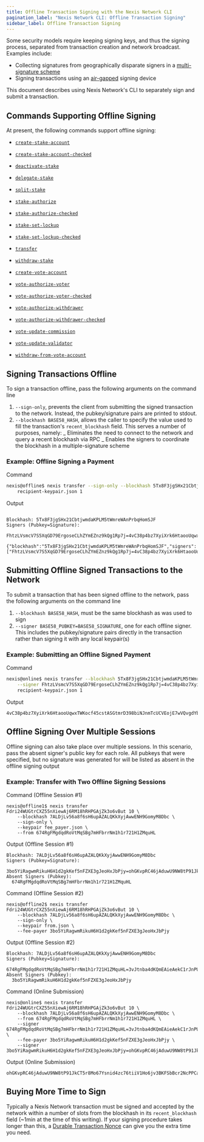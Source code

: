 ```yaml
---
title: Offline Transaction Signing with the Nexis Network CLI
pagination_label: "Nexis Network CLI: Offline Transaction Signing"
sidebar_label: Offline Transaction Signing
---
```


Some security models require keeping signing keys, and thus the signing
process, separated from transaction creation and network broadcast. Examples
include:

- Collecting signatures from geographically disparate signers in a
  [multi-signature scheme](https://spl.nexis.network/token#multisig-usage)
- Signing transactions using an [air-gapped](<https://en.wikipedia.org/wiki/Air_gap_(networking)>)
  signing device

This document describes using Nexis Network's CLI to separately sign and submit a
transaction.

## Commands Supporting Offline Signing

At present, the following commands support offline signing:

- [`create-stake-account`](../usage.md#nexis-create-stake-account)
- [`create-stake-account-checked`](../usage.md#nexis-create-stake-account-checked)
- [`deactivate-stake`](../usage.md#nexis-deactivate-stake)
- [`delegate-stake`](../usage.md#nexis-delegate-stake)
- [`split-stake`](../usage.md#nexis-split-stake)
- [`stake-authorize`](../usage.md#nexis-stake-authorize)
- [`stake-authorize-checked`](../usage.md#nexis-stake-authorize-checked)
- [`stake-set-lockup`](../usage.md#nexis-stake-set-lockup)
- [`stake-set-lockup-checked`](../usage.md#nexis-stake-set-lockup-checked)
- [`transfer`](../usage.md#nexis-transfer)
- [`withdraw-stake`](../usage.md#nexis-withdraw-stake)

- [`create-vote-account`](../usage.md#nexis-create-vote-account)
- [`vote-authorize-voter`](../usage.md#nexis-vote-authorize-voter)
- [`vote-authorize-voter-checked`](../usage.md#nexis-vote-authorize-voter-checked)
- [`vote-authorize-withdrawer`](../usage.md#nexis-vote-authorize-withdrawer)
- [`vote-authorize-withdrawer-checked`](../usage.md#nexis-vote-authorize-withdrawer-checked)
- [`vote-update-commission`](../usage.md#nexis-vote-update-commission)
- [`vote-update-validator`](../usage.md#nexis-vote-update-validator)
- [`withdraw-from-vote-account`](../usage.md#nexis-withdraw-from-vote-account)

## Signing Transactions Offline

To sign a transaction offline, pass the following arguments on the command line

1. `--sign-only`, prevents the client from submitting the signed transaction
   to the network. Instead, the pubkey/signature pairs are printed to stdout.
2. `--blockhash BASE58_HASH`, allows the caller to specify the value used to
   fill the transaction's `recent_blockhash` field. This serves a number of
   purposes, namely:
   _ Eliminates the need to connect to the network and query a recent blockhash
   via RPC
   _ Enables the signers to coordinate the blockhash in a multiple-signature
   scheme

### Example: Offline Signing a Payment

Command

```bash
nexis@offline$ nexis transfer --sign-only --blockhash 5Tx8F3jgSHx21CbtjwmdaKPLM5tWmreWAnPrbqHomSJF \
    recipient-keypair.json 1
```

Output

```text

Blockhash: 5Tx8F3jgSHx21CbtjwmdaKPLM5tWmreWAnPrbqHomSJF
Signers (Pubkey=Signature):
  FhtzLVsmcV7S5XqGD79ErgoseCLhZYmEZnz9kQg1Rp7j=4vC38p4bz7XyiXrk6HtaooUqwxTWKocf45cstASGtmrD398biNJnmTcUCVEojE7wVQvgdYbjHJqRFZPpzfCQpmUN

{"blockhash":"5Tx8F3jgSHx21CbtjwmdaKPLM5tWmreWAnPrbqHomSJF","signers":["FhtzLVsmcV7S5XqGD79ErgoseCLhZYmEZnz9kQg1Rp7j=4vC38p4bz7XyiXrk6HtaooUqwxTWKocf45cstASGtmrD398biNJnmTcUCVEojE7wVQvgdYbjHJqRFZPpzfCQpmUN"]}'
```

## Submitting Offline Signed Transactions to the Network

To submit a transaction that has been signed offline to the network, pass the
following arguments on the command line

1. `--blockhash BASE58_HASH`, must be the same blockhash as was used to sign
2. `--signer BASE58_PUBKEY=BASE58_SIGNATURE`, one for each offline signer. This
   includes the pubkey/signature pairs directly in the transaction rather than
   signing it with any local keypair(s)

### Example: Submitting an Offline Signed Payment

Command

```bash
nexis@online$ nexis transfer --blockhash 5Tx8F3jgSHx21CbtjwmdaKPLM5tWmreWAnPrbqHomSJF \
    --signer FhtzLVsmcV7S5XqGD79ErgoseCLhZYmEZnz9kQg1Rp7j=4vC38p4bz7XyiXrk6HtaooUqwxTWKocf45cstASGtmrD398biNJnmTcUCVEojE7wVQvgdYbjHJqRFZPpzfCQpmUN
    recipient-keypair.json 1
```

Output

```text
4vC38p4bz7XyiXrk6HtaooUqwxTWKocf45cstASGtmrD398biNJnmTcUCVEojE7wVQvgdYbjHJqRFZPpzfCQpmUN
```

## Offline Signing Over Multiple Sessions

Offline signing can also take place over multiple sessions. In this scenario,
pass the absent signer's public key for each role. All pubkeys that were specified,
but no signature was generated for will be listed as absent in the offline signing
output

### Example: Transfer with Two Offline Signing Sessions

Command (Offline Session #1)

```text
nexis@offline1$ nexis transfer Fdri24WUGtrCXZ55nXiewAj6RM18hRHPGAjZk3o6vBut 10 \
    --blockhash 7ALDjLv56a8f6sH6upAZALQKkXyjAwwENH9GomyM8Dbc \
    --sign-only \
    --keypair fee_payer.json \
    --from 674RgFMgdqdRoVtMqSBg7mHFbrrNm1h1r721H1ZMquHL
```

Output (Offline Session #1)

```text
Blockhash: 7ALDjLv56a8f6sH6upAZALQKkXyjAwwENH9GomyM8Dbc
Signers (Pubkey=Signature):
  3bo5YiRagwmRikuH6H1d2gkKef5nFZXE3gJeoHxJbPjy=ohGKvpRC46jAduwU9NW8tP91JkCT5r8Mo67Ysnid4zc76tiiV1Ho6jv3BKFSbBcr2NcPPCarmfTLSkTHsJCtdYi
Absent Signers (Pubkey):
  674RgFMgdqdRoVtMqSBg7mHFbrrNm1h1r721H1ZMquHL
```

Command (Offline Session #2)

```text
nexis@offline2$ nexis transfer Fdri24WUGtrCXZ55nXiewAj6RM18hRHPGAjZk3o6vBut 10 \
    --blockhash 7ALDjLv56a8f6sH6upAZALQKkXyjAwwENH9GomyM8Dbc \
    --sign-only \
    --keypair from.json \
    --fee-payer 3bo5YiRagwmRikuH6H1d2gkKef5nFZXE3gJeoHxJbPjy
```

Output (Offline Session #2)

```text
Blockhash: 7ALDjLv56a8f6sH6upAZALQKkXyjAwwENH9GomyM8Dbc
Signers (Pubkey=Signature):
  674RgFMgdqdRoVtMqSBg7mHFbrrNm1h1r721H1ZMquHL=3vJtnba4dKQmEAieAekC1rJnPUndBcpvqRPRMoPWqhLEMCty2SdUxt2yvC1wQW6wVUa5putZMt6kdwCaTv8gk7sQ
Absent Signers (Pubkey):
  3bo5YiRagwmRikuH6H1d2gkKef5nFZXE3gJeoHxJbPjy
```

Command (Online Submission)

```text
nexis@online$ nexis transfer Fdri24WUGtrCXZ55nXiewAj6RM18hRHPGAjZk3o6vBut 10 \
    --blockhash 7ALDjLv56a8f6sH6upAZALQKkXyjAwwENH9GomyM8Dbc \
    --from 674RgFMgdqdRoVtMqSBg7mHFbrrNm1h1r721H1ZMquHL \
    --signer 674RgFMgdqdRoVtMqSBg7mHFbrrNm1h1r721H1ZMquHL=3vJtnba4dKQmEAieAekC1rJnPUndBcpvqRPRMoPWqhLEMCty2SdUxt2yvC1wQW6wVUa5putZMt6kdwCaTv8gk7sQ \
    --fee-payer 3bo5YiRagwmRikuH6H1d2gkKef5nFZXE3gJeoHxJbPjy \
    --signer 3bo5YiRagwmRikuH6H1d2gkKef5nFZXE3gJeoHxJbPjy=ohGKvpRC46jAduwU9NW8tP91JkCT5r8Mo67Ysnid4zc76tiiV1Ho6jv3BKFSbBcr2NcPPCarmfTLSkTHsJCtdYi
```

Output (Online Submission)

```text
ohGKvpRC46jAduwU9NW8tP91JkCT5r8Mo67Ysnid4zc76tiiV1Ho6jv3BKFSbBcr2NcPPCarmfTLSkTHsJCtdYi
```

## Buying More Time to Sign

Typically a Nexis Network transaction must be signed and accepted by the network within
a number of slots from the blockhash in its `recent_blockhash` field (~1min at
the time of this writing). If your signing procedure takes longer than this, a
[Durable Transaction Nonce](./durable-nonce.md) can give you the extra time you
need.
